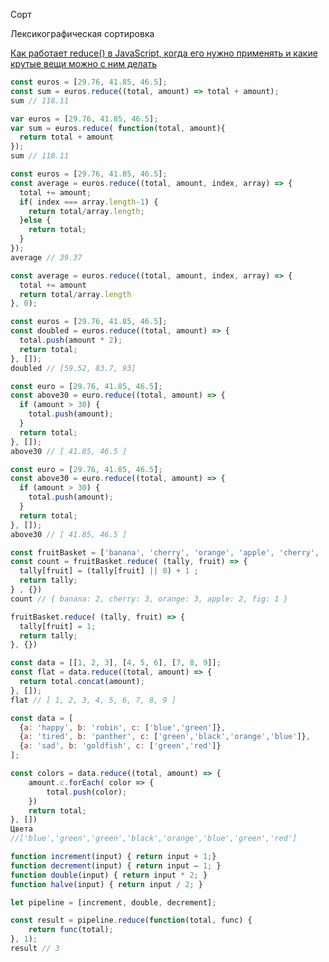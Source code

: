 Сорт

Лексикографическая сортировка

[Как работает reduce() в JavaScript, когда его нужно применять и какие крутые вещи можно с ним делать
](https://medium.com/@stasonmars/%D0%BA%D0%B0%D0%BA-%D1%80%D0%B0%D0%B1%D0%BE%D1%82%D0%B0%D0%B5%D1%82-reduce-%D0%B2-javascript-%D0%BA%D0%BE%D0%B3%D0%B4%D0%B0-%D0%B5%D0%B3%D0%BE-%D0%BD%D1%83%D0%B6%D0%BD%D0%BE-%D0%BF%D1%80%D0%B8%D0%BC%D0%B5%D0%BD%D1%8F%D1%82%D1%8C-%D0%B8-%D0%BA%D0%B0%D0%BA%D0%B8%D0%B5-%D0%BA%D1%80%D1%83%D1%82%D1%8B%D0%B5-%D0%B2%D0%B5%D1%89%D0%B8-%D0%BC%D0%BE%D0%B6%D0%BD%D0%BE-%D1%81-%D0%BD%D0%B8%D0%BC-b650c397bee6)

````js
const euros = [29.76, 41.85, 46.5];
const sum = euros.reduce((total, amount) => total + amount); 
sum // 118.11
````

````js
var euros = [29.76, 41.85, 46.5]; 
var sum = euros.reduce( function(total, amount){
  return total + amount
});
sum // 118.11
````

````js
const euros = [29.76, 41.85, 46.5];
const average = euros.reduce((total, amount, index, array) => {
  total += amount;
  if( index === array.length-1) { 
    return total/array.length;
  }else { 
    return total;
  }
});
average // 39.37
````

````js
const average = euros.reduce((total, amount, index, array) => {
  total += amount
  return total/array.length
}, 0);
````

````js
const euros = [29.76, 41.85, 46.5];
const doubled = euros.reduce((total, amount) => {
  total.push(amount * 2);
  return total;
}, []);
doubled // [59.52, 83.7, 93]
````


````js
const euro = [29.76, 41.85, 46.5];
const above30 = euro.reduce((total, amount) => {
  if (amount > 30) {
    total.push(amount);
  }
  return total;
}, []);
above30 // [ 41.85, 46.5 ]
````

````js
const euro = [29.76, 41.85, 46.5];
const above30 = euro.reduce((total, amount) => {
  if (amount > 30) {
    total.push(amount);
  }
  return total;
}, []);
above30 // [ 41.85, 46.5 ]
````

````js
const fruitBasket = ['banana', 'cherry', 'orange', 'apple', 'cherry', 'orange', 'apple', 'banana', 'cherry', 'orange', 'fig' ];
const count = fruitBasket.reduce( (tally, fruit) => {
  tally[fruit] = (tally[fruit] || 0) + 1 ;
  return tally;
} , {})
count // { banana: 2, cherry: 3, orange: 3, apple: 2, fig: 1 }
````

````js
fruitBasket.reduce( (tally, fruit) => {
  tally[fruit] = 1;
  return tally;
}, {})
````


````js
const data = [[1, 2, 3], [4, 5, 6], [7, 8, 9]];
const flat = data.reduce((total, amount) => {
  return total.concat(amount);
}, []);
flat // [ 1, 2, 3, 4, 5, 6, 7, 8, 9 ]
````


````js
const data = [
  {a: 'happy', b: 'robin', c: ['blue','green']}, 
  {a: 'tired', b: 'panther', c: ['green','black','orange','blue']}, 
  {a: 'sad', b: 'goldfish', c: ['green','red']}
];

const colors = data.reduce((total, amount) => {
    amount.c.forEach( color => {
        total.push(color);
    })
    return total;
}, [])
Цвета
//['blue','green','green','black','orange','blue','green','red']
````


````js
function increment(input) { return input + 1;}
function decrement(input) { return input — 1; }
function double(input) { return input * 2; }
function halve(input) { return input / 2; }

let pipeline = [increment, double, decrement];

const result = pipeline.reduce(function(total, func) {
    return func(total);
}, 1);
result // 3
````


````js

````


````js

````


````js

````


````js

````


